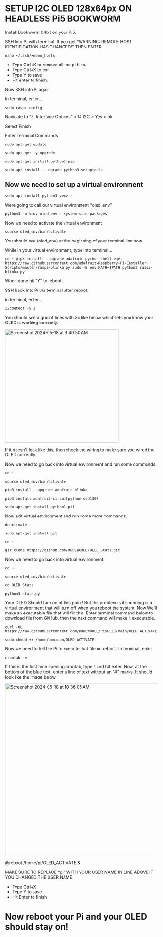 # SETUP I2C OLED 128x64px ON HEADLESS Pi5 BOOKWORM 

Install Bookworm 64bit on your Pi5.

SSH Into Pi with terminal. 
    If you get   “WARNING: REMOTE HOST IDENTIFICATION HAS CHANGED!” THEN ENTER...
    
``nano ~/.ssh/known_hosts``
- Type Ctrl+K to remove all the pi files.
- Type Ctrl+X to exit
- Type Y to save
- Hit enter to finish.

Now SSH into Pi again.

In terminal, enter…

``sudo raspi-config``

Navigate to "3. Interface Options" > I4 I2C > Yes > ok

Select Finish

Enter Terminal Commands

``sudo apt-get update``

``sudo apt-get -y upgrade``

``sudo apt-get install python3-pip``

``sudo apt install --upgrade python3-setuptools``

## Now we need to set up a virtual environment

``sudo apt install python3-venv``

Were going to call our virtual environment "oled_env"

``python3 -m venv oled_env --system-site-packages``

Now we need to activate the virtual environment

``source oled_env/bin/activate``

You should see (oled_env) at the beginning of your terminal line now.

While In your virtual environment, type into terminal…

``cd ~
pip3 install --upgrade adafruit-python-shell
wget https://raw.githubusercontent.com/adafruit/Raspberry-Pi-Installer-Scripts/master/raspi-blinka.py
sudo -E env PATH=$PATH python3 raspi-blinka.py``

When done hit “Y” to reboot.

SSH back into Pi via terminal after reboot.

in terminal, enter...

``i2cdetect -y 1``

You should see a grid of lines with 3c like below which lets you know your OLED is working correctly.

<img width="374" alt="Screenshot 2024-05-18 at 9 49 50 AM" src="https://github.com/RUDEWORLD/Pi5OLED/assets/45774998/a1e34f84-ab08-40ba-a61c-150bc42948e1">

If it doesn’t look like this, then check the wiring to make sure you wired the OLED correctly.

Now we need to go back into virtual environment and run some commands.

``cd ~``

``source oled_env/bin/activate``

``pip3 install --upgrade adafruit_blinka``

``pip3 install adafruit-circuitpython-ssd1306``

``sudo apt-get install python3-pil``

Now exit virtual environment and run some more commands.

``deactivate``

``sudo apt-get install git``

``cd ~``

``git clone https://github.com/RUDEWORLD/OLED_Stats.git``

Now we need to go back into virtual environment.

``cd ~``

``source oled_env/bin/activate``

``cd OLED_Stats``

``python3 stats.py``


Your OLED Should turn on at this point! But the problem is it’s running in a virtual environment that will turn off when you reboot the system.
Now We'll make an executable file that will fix this. Enter terminal command below to download file from GitHub, then the next command will make it executable.

``curl -OL https://raw.githubusercontent.com/RUDEWORLD/Pi5OLED/main/OLED_ACTIVATE``

``sudo chmod +x /home/omnicon/OLED_ACTIVATE``

Now we need to tell the Pi to execute that file on reboot. In terminal, enter

``crontab -e``

If this is the first time opening crontab, type 1 and hit enter. Now, at the bottom of the blue text, enter a line of text without an "#" marks. It should look like the image below.

<img width="568" alt="Screenshot 2024-05-18 at 10 36 05 AM" src="https://github.com/RUDEWORLD/Pi5OLED/assets/45774998/83a6540c-3e19-4380-bc9d-1d63759fb47b">

@reboot /home/pi/OLED_ACTIVATE &

MAKE SURE TO REPLACE “pi” WITH YOUR USER NAME IN LINE ABOVE IF YOU CHANGED THE USER NAME.
- Type Ctrl+X
- Type Y to save
- Hit Enter to finish

# Now reboot your Pi and your OLED should stay on!





